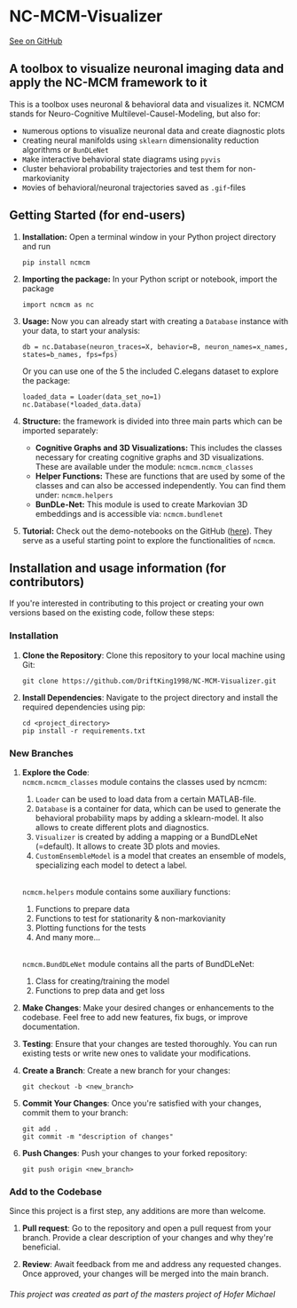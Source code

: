 # NC-MCM-Visualizer 
<a href=https://github.com/DriftKing1998/NC-MCM-Visualizer>See on GitHub</a>
## A toolbox to visualize neuronal imaging data and apply the NC-MCM framework to it

This is a toolbox uses neuronal & behavioral data and visualizes it. NCMCM stands for Neuro-Cognitive Multilevel-Causel-Modeling, but also for: 
* `N`umerous options to visualize neuronal data and create diagnostic plots 
* `C`reating neural manifolds using `sklearn` dimensionality reduction algorithms or `BunDLeNet`
* `M`ake interactive behavioral state diagrams using `pyvis`
* `C`luster behavioral probability trajectories and test them for non-markovianity
* `M`ovies of behavioral/neuronal trajectories saved as `.gif`-files


## Getting Started (for end-users)
1. **Installation:** Open a terminal window in your Python project directory and run
    ```
    pip install ncmcm
    ```
2. **Importing the package:** In your Python script or notebook, import the package
    ```
    import ncmcm as nc
    ```
3. **Usage:** Now you can already start with creating a `Database` instance with your data, to start your analysis:
   ```
   db = nc.Database(neuron_traces=X, behavior=B, neuron_names=x_names, states=b_names, fps=fps)
   ```
   Or you can use one of the 5 the included C.elegans dataset to explore the package:
   ```
   loaded_data = Loader(data_set_no=1)
   nc.Database(*loaded_data.data)
   ```
4. **Structure:** the framework is divided into three main parts which can be imported separately:
   - **Cognitive Graphs and 3D Visualizations:** This includes the classes necessary for creating cognitive graphs and 3D visualizations. These are available under the module: `ncmcm.ncmcm_classes` 
   - **Helper Functions:** These are functions that are used by some of the classes and can also be accessed independently. You can find them under: `ncmcm.helpers` 
   - **BunDLe-Net:** This module is used to create Markovian 3D embeddings and is accessible via: `ncmcm.bundlenet`

5. **Tutorial:** Check out the demo-notebooks on the GitHub (<a href=https://github.com/DriftKing1998/NC-MCM-Visualizer/tree/main/demos>here</a>). They serve as a useful starting point to explore the functionalities of `ncmcm`.

## Installation and usage information (for contributors)

If you're interested in contributing to this project or creating your own versions based on the existing code, follow these steps:

### Installation

1. **Clone the Repository**: 
   Clone this repository to your local machine using Git:
   ```
   git clone https://github.com/DriftKing1998/NC-MCM-Visualizer.git
   ```

2. **Install Dependencies**: 
   Navigate to the project directory and install the required dependencies using pip:
   ```
   cd <project_directory>
   pip install -r requirements.txt
   ```

### New Branches

1. **Explore the Code**:
    <br>`ncmcm.ncmcm_classes` module contains the classes used by ncmcm:
   1. `Loader` can be used to load data from a certain MATLAB-file.
   2. `Database` is a container for data, which can be used to generate the behavioral probability maps by adding a sklearn-model. It also allows to create different plots and diagnostics.
   3. `Visualizer` is created by adding a mapping or a BundDLeNet (=default). It allows to create 3D plots and movies.
   4. `CustomEnsembleModel` is a model that creates an ensemble of models, specializing each model to detect a label.

    <br>`ncmcm.helpers` module contains some auxiliary functions:
   1. Functions to prepare data
   2. Functions to test for stationarity & non-markovianity
   3. Plotting functions for the tests
   4. And many more...

    <br>`ncmcm.BundDLeNet` module contains all the parts of BundDLeNet:
   1. Class for creating/training the model 
   2. Functions to prep data and get loss
    
2. **Make Changes**:
   Make your desired changes or enhancements to the codebase. Feel free to add new features, fix bugs, or improve documentation.

3. **Testing**:
   Ensure that your changes are tested thoroughly. You can run existing tests or write new ones to validate your modifications.

4. **Create a Branch**:
   Create a new branch for your changes:
   ```
   git checkout -b <new_branch>
   ```

5. **Commit Your Changes**:
   Once you're satisfied with your changes, commit them to your branch:
   ```
   git add .
   git commit -m "description of changes"
   ```

6. **Push Changes**:
   Push your changes to your forked repository:
   ```
   git push origin <new_branch>
   ```
### Add to the Codebase
Since this project is a first step, any additions are more than welcome. 
1. **Pull request**:
   Go to the repository and open a pull request from your branch. Provide a clear description of your changes and why they're beneficial.

2. **Review**:
   Await feedback from me and address any requested changes. Once approved, your changes will be merged into the main branch.

###### This project was created as part of the masters project of *Hofer Michael* 
